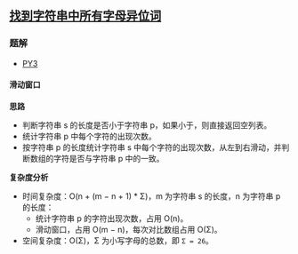 ## [找到字符串中所有字母异位词](https://leetcode.cn/problems/find-all-anagrams-in-a-string/)

### 题解
+ [PY3](../../py3/512/438.py)

#### 滑动窗口
**思路**
+ 判断字符串 s 的长度是否小于字符串 p，如果小于，则直接返回空列表。
+ 统计字符串 p 中每个字符的出现次数。
+ 按字符串 p 的长度统计字符串 s 中每个字符的出现次数，从左到右滑动，并判断数组的字符是否与字符串 p 中的一致。

**复杂度分析**
+ 时间复杂度：O(n + (m − n + 1) * Σ)，m 为字符串 s 的长度，n 为字符串 p 的长度：
  - 统计字符串 p 的字符出现次数，占用 O(n)。
  - 滑动窗口，占用 O(m − n)，每次对比数组占用 O(Σ)。
+ 空间复杂度：O(Σ)，Σ 为小写字母的总数，即 `Σ = 26`。